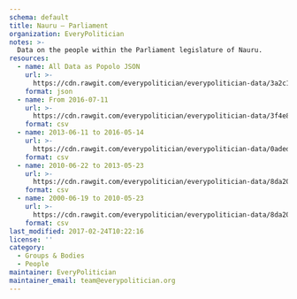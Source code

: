 ```yaml
---
schema: default
title: Nauru — Parliament
organization: EveryPolitician
notes: >-
  Data on the people within the Parliament legislature of Nauru.
resources:
  - name: All Data as Popolo JSON
    url: >-
      https://cdn.rawgit.com/everypolitician/everypolitician-data/3a2c1b8c2d59f6e1f4030ab1cb482c7769d9151b/data/Nauru/Parliament/ep-popolo-v1.0.json
    format: json
  - name: From 2016-07-11
    url: >-
      https://cdn.rawgit.com/everypolitician/everypolitician-data/3f4e8f0e39735c97183438c602c4cc7f3d113594/data/Nauru/Parliament/term-22.csv
    format: csv
  - name: 2013-06-11 to 2016-05-14
    url: >-
      https://cdn.rawgit.com/everypolitician/everypolitician-data/0adedd7391cdbad36954970ebdcd7e1a5c9fa7af/data/Nauru/Parliament/term-21.csv
    format: csv
  - name: 2010-06-22 to 2013-05-23
    url: >-
      https://cdn.rawgit.com/everypolitician/everypolitician-data/8da20f0c2442ace9358e2544e429da0d7e8422dd/data/Nauru/Parliament/term-20.csv
    format: csv
  - name: 2000-06-19 to 2010-05-23
    url: >-
      https://cdn.rawgit.com/everypolitician/everypolitician-data/8da20f0c2442ace9358e2544e429da0d7e8422dd/data/Nauru/Parliament/term-19.csv
    format: csv
last_modified: 2017-02-24T10:22:16
license: ''
category:
  - Groups & Bodies
  - People
maintainer: EveryPolitician
maintainer_email: team@everypolitician.org
---
```

